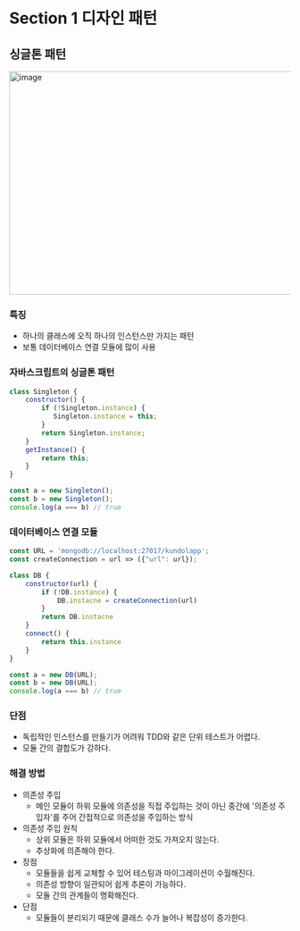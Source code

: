 # Section 1 디자인 패턴

## 싱글톤 패턴

<img width="640" height="400" alt="image" src="https://github.com/user-attachments/assets/9ab67e93-d89a-48c8-92fa-1f26ee0fb16f" />


### 특징
- 하나의 클래스에 오직 하나의 인스턴스만 가지는 패턴
- 보통 데이터베이스 연결 모듈에 많이 사용

### 자바스크립트의 싱글톤 패턴
```js
class Singleton {
    constructor() {
        if (!Singleton.instance) {
           Singleton.instance = this;
        }
        return Singleton.instance;
    }
    getInstance() {
        return this;
    }
}

const a = new Singleton();
const b = new Singleton();
console.log(a === b) // true
```

### 데이터베이스 연결 모듈
```js
const URL = 'mongodb://localhost:27017/kundolapp';
const createConnection = url => ({"url": url});

class DB {
    constructor(url) {
        if (!DB.instance) {
            DB.instacne = createConnection(url)
        }
        return DB.instacne
    }
    connect() {
        return this.instance
    }
}

const a = new DB(URL);
const b = new DB(URL);
console.log(a === b) // true
```

### 단점
- 독립적인 인스턴스를 만들기가 어려워 TDD와 같은 단위 테스트가 어렵다.
- 모듈 간의 결합도가 강하다.

### 해결 방법
- 의존성 주입
    - 메인 모듈이 하위 모듈에 의존성을 직접 주입하는 것이 아닌 중간에 '의존성 주입자'를 주어 간접적으로 의존성을 주입하는 방식
- 의존성 주입 원칙
    - 상위 모듈은 하위 모듈에서 어떠한 것도 가져오지 않는다.
    - 추상화에 의존해야 한다.
- 장점
    - 모듈들을 쉽게 교체할 수 있어 테스팅과 마이그레이션이 수월해진다.
    - 의존성 방향이 일관되어 쉽게 추론이 가능하다.
    - 모듈 간의 관계들이 명확해진다.
- 단점
    - 모듈들이 분리되기 때문에 클래스 수가 늘어나 복잡성이 증가한다.

